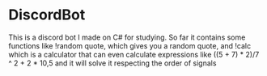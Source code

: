 # DiscordBot

This is a discord bot I made on C# for studying. So far it contains some functions like !random quote, which gives you a random quote, and !calc which is a calculator that can even calculate expressions like ((5 + 7) * 2)/7 ^ 2 + 2 * 10,5 and it will solve it respecting the order of signals
